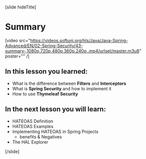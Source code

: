 [slide hideTitle]

# Summary

[video src="https://videos.softuni.org/hls/Java/Java-Spring-Advanced/EN/02-Spring-Security/43-summary-,1080p,720p,480p,360p,240p,.mp4/urlset/master.m3u8" poster="" /]

## In this lesson you learned:

- What is the difference between **Filters** and **Interceptors**
- What is **Spring Security** and how to implement it
- How to use **Thymeleaf Security**

## In the next lesson you will learn:

- HATEOAS Definition​
- HATEOAS Examples​
- Implementing HATEOAS in Spring Projects​
   - benefits & Negatives​
- The HAL Explorer

[/slide]